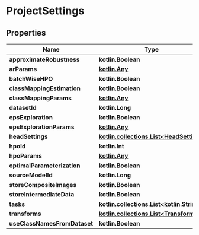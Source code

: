 
# ProjectSettings

## Properties
Name | Type | Description | Notes
------------ | ------------- | ------------- | -------------
**approximateRobustness** | **kotlin.Boolean** |  |  [optional]
**arParams** | [**kotlin.Any**](.md) |  |  [optional]
**batchWiseHPO** | **kotlin.Boolean** |  |  [optional]
**classMappingEstimation** | **kotlin.Boolean** |  |  [optional]
**classMappingParams** | [**kotlin.Any**](.md) |  |  [optional]
**datasetId** | **kotlin.Long** |  |  [optional]
**epsExploration** | **kotlin.Boolean** |  |  [optional]
**epsExplorationParams** | [**kotlin.Any**](.md) |  |  [optional]
**headSettings** | [**kotlin.collections.List&lt;HeadSetting&gt;**](HeadSetting.md) |  |  [optional]
**hpoId** | **kotlin.Int** |  |  [optional]
**hpoParams** | [**kotlin.Any**](.md) |  |  [optional]
**optimalParameterization** | **kotlin.Boolean** |  |  [optional]
**sourceModelId** | **kotlin.Long** |  |  [optional]
**storeCompositeImages** | **kotlin.Boolean** |  |  [optional]
**storeIntermediateData** | **kotlin.Boolean** |  |  [optional]
**tasks** | **kotlin.collections.List&lt;kotlin.String&gt;** |  |  [optional]
**transforms** | [**kotlin.collections.List&lt;Transform&gt;**](Transform.md) |  |  [optional]
**useClassNamesFromDataset** | **kotlin.Boolean** |  |  [optional]



